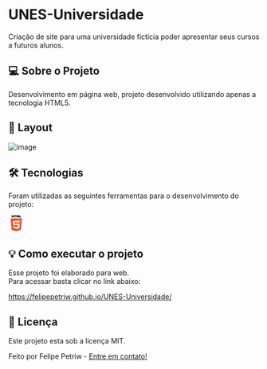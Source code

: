 # UNES-Universidade
Criação de site para uma universidade fictícia poder apresentar seus cursos a futuros alunos.

## 💻 Sobre o Projeto
Desenvolvimento em página web, projeto desenvolvido utilizando apenas a tecnologia HTML5.

## 🎨 Layout

![image](https://github.com/FelipePetriw/UNES-Universidade/blob/main/img/Apresenta%C3%A7%C3%A3o.JPG)

## 🛠 Tecnologias

Foram utilizadas as seguintes ferramentas para o desenvolvimento do projeto:

<code><img height="32" src="https://raw.githubusercontent.com/github/explore/80688e429a7d4ef2fca1e82350fe8e3517d3494d/topics/html/html.png" alt="HTML5"/></code>

## 💡 Como executar o projeto

Esse projeto foi elaborado para web. </br>
Para acessar basta clicar no link abaixo:

https://felipepetriw.github.io/UNES-Universidade/

## 📝 Licença

Este projeto esta sob a licença MIT.

Feito por Felipe Petriw - [Entre em contato!](https://www.linkedin.com/in/felipepetriw/)

